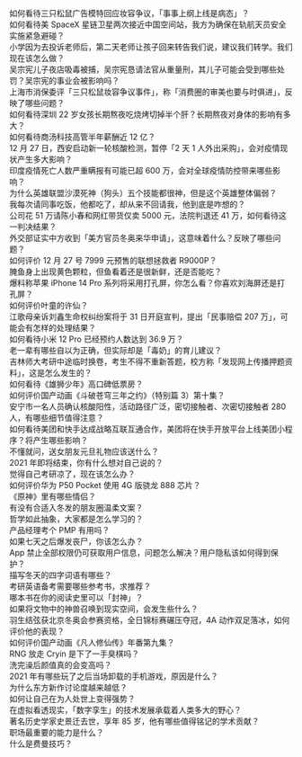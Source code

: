 如何看待三只松鼠广告模特回应妆容争议，「事事上纲上线是病态」？  
如何看待美 SpaceX 星链卫星两次接近中国空间站，我方为确保在轨航天员安全实施紧急避碰？  
小学因为去投诉老师后，第二天老师让孩子回来转告我们说，建议我们转学。我们现在该怎么做？  
吴宗宪儿子夜店吸毒被捕，吴宗宪恳请法官从重量刑，其儿子可能会受到哪些处罚？吴宗宪的事业会被影响吗？  
上海市消保委评「三只松鼠妆容争议事件」，称「消费圈的审美也要与时俱进」，反映了哪些问题？  
如何看待深圳 22 岁女孩长期熬夜吃烧烤切掉半个肝？长期熬夜对身体的影响有多大？  
如何看待商汤科技高管半年薪酬近 12 亿？  
12 月 27 日，西安启动新一轮核酸检测，暂停「2 天 1 人外出采购」，会对疫情现状产生多大影响？  
印度疫情死亡人数严重瞒报有可能已超  600 万，会对全球疫情防控带来哪些影响？  
为什么英雄联盟沙漠死神（狗头）五个技能都很神，但是这个英雄整体偏弱？  
我每次请同事吃饭，他都吃了，却从来不回请我，他到底是咋想的？  
公司花 51 万请陈小春和网红带货仅卖 5000 元，法院判退还 41 万，如何看待这一判决结果？  
外交部证实中方收到「美方官员冬奥来华申请」，这意味着什么？反映了哪些问题？  
如何评价 12 月 27 号 7999 元预售的联想拯救者 R9000P？  
腌鱼身上出现黄色颗粒，但鱼看着还是很新鲜，还是否能吃？  
爆料称苹果 iPhone 14 Pro 系列将采用打孔屏，你怎么看？你喜欢刘海屏还是打孔屏？  
如何评价叶童的许仙？  
江歌母亲诉刘鑫生命权纠纷案将于 31 日开庭宣判，提出「民事赔偿 207 万」，可能会有怎样的处理结果？  
如何看待小米 12 Pro 已经预约人数达到 36.9 万？  
老一辈有哪些自以为正确，但实际却是「毒奶」的育儿建议？  
吉林师大考研中途临时换卷，考生不得不重新答题，校方称「发现网上传播押题资料」，这是怎么发生的？  
如何看待《雄狮少年》高口碑低票房？  
如何评价国产动画《斗破苍穹三年之约》（特别篇 3）第十集？  
安宁市一名人员确认核酸阳性，活动路径广泛，密切接触者、次密切接触者 280 人，有哪些细节值得注意？  
如何看待美团和快手达成战略互联互通合作，美团将在快手开放平台上线美团小程序？将产生哪些影响？  
不懂就问，送女朋友元旦礼物应该送什么？  
2021 年即将结束，你有什么想对自己说的？  
觉得自己考研凉了，现在该怎么办？  
如何评价华为 P50 Pocket 使用 4G 版骁龙 888 芯片？  
《原神》里有哪些情侣？  
有没有合适入冬发的朋友圈温柔文案？  
哲学如此抽象，大家都是怎么学习的？  
产品经理考个 PMP 有用吗？  
如果七天之后爆发丧尸，你该怎么办？  
App 禁止全部权限仍可获取用户信息，问题怎么解决？用户隐私该如何得到保护？  
描写冬天的四字词语有哪些？  
考研英语备考需要哪些参考书，求推荐？  
哪本书在你的阅读史里可以「封神」？  
如果将文物中的神兽召唤到现实空间，会发生些什么？  
羽生结弦获北京冬奥会参赛资格，全日锦标赛碾压夺冠，4A 动作双足落冰，如何评价他的表现？  
如何评价国产动画《凡人修仙传》年番第九集？  
RNG 放走 Cryin 是下了一手臭棋吗？  
洗完澡后颜值真的会变高吗？  
2021 年有哪些玩了之后当场卸载的手机游戏，原因是什么？  
为什么东方新作讨论度越来越低？  
如何让自己在为人处世上变得强势？  
在虚拟看透现实，「数字孪生」的技术发展承载着人类多大的野心？  
著名历史学家史景迁去世，享年 85 岁，他有哪些值得铭记的学术贡献？  
职场最重要的能力是什么？  
什么是费曼技巧？  
